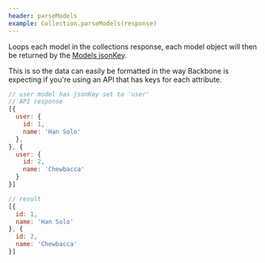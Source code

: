 ```yaml
---
header: parseModels
example: Collection.parseModels(response)
---
```


Loops each model in the collections response, each model object will then be returned by the [Models jsonKey](/model#jsonKey).

This is so the data can easily be formatted in the way Backbone is expecting if you're using an API that has keys for each attribute.

```js
// user model has jsonKey set to 'user'
// API response
[{
  user: {
    id: 1,
    name: 'Han Solo'
  },
}, {
  user: {
    id: 2,
    name: 'Chewbacca'
  }
}]

// result
[{
  id: 1,
  name: 'Han Solo'
}, {
  id: 2,
  name: 'Chewbacca'
}]
```

